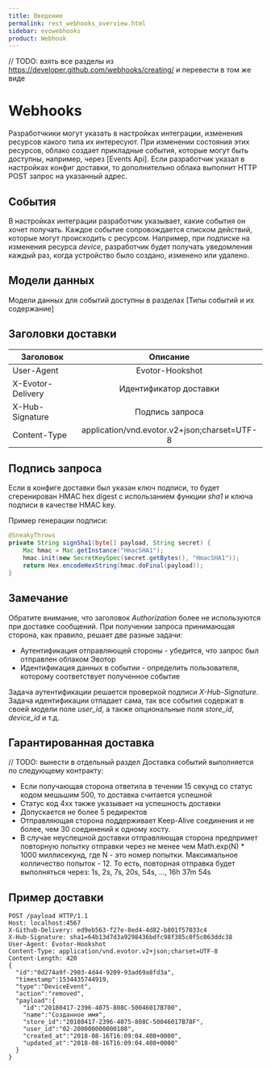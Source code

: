 ```yaml
---
title: Введение
permalink: rest_webhooks_overview.html
sidebar: evowebhooks
product: Webhook
---
```


// TODO: взять все разделы из https://developer.github.com/webhooks/creating/ и перевести в том же виде

# Webhooks

Разработчкики могут указать в настройках интеграции, изменения ресурсов какого типа их интересуют. При изменении состояния этих ресурсов, облако создает прикладные события, которые могут быть доступны, например, через [Events Api]. Если разработчик указал в настройках конфиг доставки, то дополнительно облака выполнит HTTP POST запрос на указанный адрес.

## События

В настройках интеграции разработчик указывает, какие события он хочет получать.
Каждое событие сопровождается списком действий, которые могут происходить с ресурсом.
Например, при подписке на изменения ресурса _device_, разработчик будет получать уведомления каждый раз, когда устройство было создано, изменено или удалено.

## Модели данных

Модели данных для событий доступны в разделах [Типы событий и их содержание]

## Заголовки доставки

| Заголовок | Описание |
| ------------- |:-------------:|
| User-Agent | Evotor-Hookshot |
| X-Evotor-Delivery | Идентификатор доставки |
| X-Hub-Signature | Подпись запроса |
| Content-Type	| application/vnd.evotor.v2+json;charset=UTF-8 |

## Подпись запроса

Если в конфиге доставки был указан ключ подписи, то будет сгеренирован HMAC hex digest с использанием функции _sha1_ и ключа подписи в качестве HMAC key.

Пример генерации подписи:
```java
@SneakyThrows
private String signSha1(byte[] payload, String secret) {
    Mac hmac = Mac.getInstance("HmacSHA1");
    hmac.init(new SecretKeySpec(secret.getBytes(), "HmacSHA1"));
    return Hex.encodeHexString(hmac.doFinal(payload));
}
```

## Замечание

Обратите внимание, что заголовок _Authorization_ более не используются при доставке сообщений.
При получении запроса принимающая сторона, как правило, решает две разные задачи:
* Аутентификация отправляющей стороны - убедится, что запрос был отправлен облаком Эвотор
* Идентификация данных в событии - определить пользователя, которому соответствует полученное событие

Задача аутентификации решается проверкой подписи _X-Hub-Signature_.
Задача идентификации отпадает сама, так все события содержат в своей модели поле _user_id_, а также опциональные поля _store_id_, _device_id_ и т.д.

## Гарантированная доставка

// TODO: вынести в отдельный раздел
Доставка событий выполняется по следующему контракту:
* Если получающая сторона ответила в течении 15 секунд со статус кодом мешьшим 500, то доставка считается успешной
* Статус код 4xx также указывает на успешность доставки
* Допускается не более 5 редиректов
* Отправляющая сторона поддерживает Keep-Alive соединения и не более, чем 30 соединений к одному хосту.
* В случае неуспешной доставки отправляющая сторона предпримет повторную попытку отправки через не менее чем Math.exp(N) * 1000 миллисекунд, где N - это номер попытки. Максимальное колличество попыток - 12. То есть, повторная отправка будет выполняться через: 1s, 2s, 7s, 20s, 54s, ..., 16h 37m 54s

## Пример доставки

```
POST /payload HTTP/1.1
Host: localhost:4567
X-Github-Delivery: ed9eb563-f27e-8ed4-4d82-b801f57033c4
X-Hub-Signature: sha1=64b13d7d3a9298436bdfc98f385c0f5c063ddc38
User-Agent: Evotor-Hookshot
Content-Type: application/vnd.evotor.v2+json;charset=UTF-8
Content-Length: 420
{
  "id":"0d274a9f-2903-4d44-9209-93ad69a8fd3a",
  "timestamp":1534435744919,
  "type":"DeviceEvent",
  "action":"removed",
  "payload":{
    "id":"20180417-2396-4075-808C-50046017B700",
    "name":"Созданное имя",
    "store_id":"20180417-2396-4075-808C-50046017B78F",
    "user_id":"02-200000000000108",
    "created_at":"2018-08-16T16:09:04.408+0000",
    "updated_at":"2018-08-16T16:09:04.408+0000"
  }
}
```
